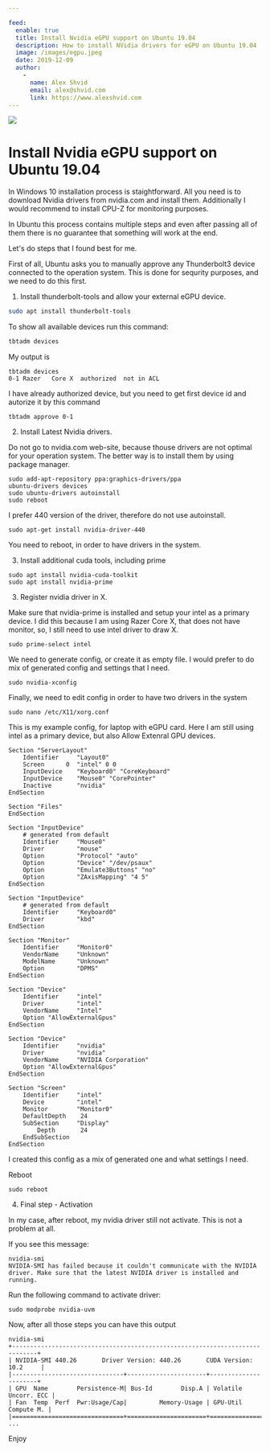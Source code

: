```yaml
---

feed:
  enable: true
  title: Install Nvidia eGPU support on Ubuntu 19.04
  description: How to install NVidia drivers for eGPU on Ubuntu 19.04
  image: /images/egpu.jpeg
  date: 2019-12-09
  author:
    -
      name: Alex Shvid
      email: alex@shvid.com
      link: https://www.alexshvid.com
---
```


![](/images/egpu.jpeg)

# Install Nvidia eGPU support on Ubuntu 19.04

In Windows 10 installation process is staightforward. All you need is to download Nvidia drivers from nvidia.com and install them.
Additionally I would recommend to install CPU-Z for monitoring purposes.

In Ubuntu this process contains multiple steps and even after passing all of them there is no guarantee that something will work at the end.

Let's do steps that I found best for me.

First of all, Ubuntu asks you to manually approve any Thunderbolt3 device connected to the operation system. This is done for sequrity purposes, and we need to do this first.

1) Install thunderbolt-tools and allow your external eGPU device.

``` bash
sudo apt install thunderbolt-tools
```
To show all available devices run this command:

``` bash
tbtadm devices
```

My output is

```
tbtadm devices
0-1	Razer	Core X	authorized	not in ACL 
```

I have already authorized device, but you need to get first device id and autorize it by this command

```
tbtadm approve 0-1
```

2) Install Latest Nvidia drivers. 

Do not go to nvidia.com web-site, because thouse drivers are not optimal for your operation system. The better way is to install them by using package manager.

```
sudo add-apt-repository ppa:graphics-drivers/ppa
ubuntu-drivers devices
sudo ubuntu-drivers autoinstall
sudo reboot
```

I prefer 440 version of the driver, therefore do not use autoinstall.
```
sudo apt-get install nvidia-driver-440
```


You need to reboot, in order to have drivers in the system.

3) Install additional cuda tools, including prime

```
sudo apt install nvidia-cuda-toolkit
sudo apt install nvidia-prime
```

3) Register nvidia driver in X.

Make sure that nvidia-prime is installed and setup your intel as a primary device.
I did this because I am using Razer Core X, that does not have monitor, so, I still need to use intel driver to draw X.

```
sudo prime-select intel
```

We need to generate config, or create it as empty file.
I would prefer to do mix of generated config and settings that I need.

```
sudo nvidia-xconfig
```

Finally, we need to edit config in order to have two drivers in the system

```
sudo nano /etc/X11/xorg.conf
```

This is my example config, for laptop with eGPU card. Here I am still using intel as a primary device, but also Allow Extenral GPU devices.

```
Section "ServerLayout"
    Identifier     "Layout0"
    Screen      0  "intel" 0 0
    InputDevice    "Keyboard0" "CoreKeyboard"
    InputDevice    "Mouse0" "CorePointer"
    Inactive       "nvidia"
EndSection

Section "Files"
EndSection

Section "InputDevice"
    # generated from default
    Identifier     "Mouse0"
    Driver         "mouse"
    Option         "Protocol" "auto"
    Option         "Device" "/dev/psaux"
    Option         "Emulate3Buttons" "no"
    Option         "ZAxisMapping" "4 5"
EndSection

Section "InputDevice"
    # generated from default
    Identifier     "Keyboard0"
    Driver         "kbd"
EndSection

Section "Monitor"
    Identifier     "Monitor0"
    VendorName     "Unknown"
    ModelName      "Unknown"
    Option         "DPMS"
EndSection

Section "Device"
    Identifier     "intel"
    Driver         "intel"
    VendorName     "Intel"
    Option "AllowExternalGpus"
EndSection

Section "Device"
    Identifier     "nvidia"
    Driver         "nvidia"
    VendorName     "NVIDIA Corporation"
    Option "AllowExternalGpus"
EndSection

Section "Screen"
    Identifier     "intel"
    Device         "intel"
    Monitor        "Monitor0"
    DefaultDepth    24
    SubSection     "Display"
        Depth       24
    EndSubSection
EndSection

```

I created this config as a mix of generated one and what settings I need.

Reboot

```
sudo reboot
```

4) Final step - Activation

In my case, after reboot, my nvidia driver still not activate. This is not a problem at all.

If you see this message:
```
nvidia-smi
NVIDIA-SMI has failed because it couldn't communicate with the NVIDIA driver. Make sure that the latest NVIDIA driver is installed and running.
```

Run the following command to activate driver:

```
sudo modprobe nvidia-uvm
```

Now, after all those steps you can have this output

```
nvidia-smi
+-----------------------------------------------------------------------------+
| NVIDIA-SMI 440.26       Driver Version: 440.26       CUDA Version: 10.2     |
|-------------------------------+----------------------+----------------------+
| GPU  Name        Persistence-M| Bus-Id        Disp.A | Volatile Uncorr. ECC |
| Fan  Temp  Perf  Pwr:Usage/Cap|         Memory-Usage | GPU-Util  Compute M. |
|===============================+======================+======================|
...
```

Enjoy


